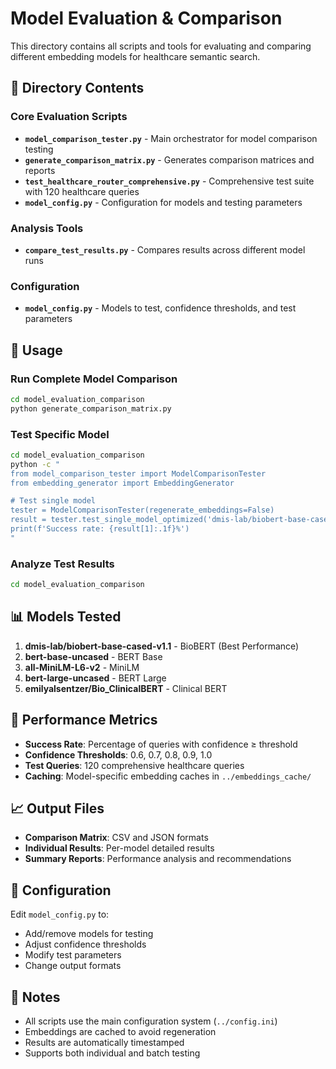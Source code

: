 # Model Evaluation & Comparison

This directory contains all scripts and tools for evaluating and comparing different embedding models for healthcare semantic search.

## 📁 Directory Contents

### Core Evaluation Scripts
- **`model_comparison_tester.py`** - Main orchestrator for model comparison testing
- **`generate_comparison_matrix.py`** - Generates comparison matrices and reports
- **`test_healthcare_router_comprehensive.py`** - Comprehensive test suite with 120 healthcare queries
- **`model_config.py`** - Configuration for models and testing parameters

### Analysis Tools
- **`compare_test_results.py`** - Compares results across different model runs

### Configuration
- **`model_config.py`** - Models to test, confidence thresholds, and test parameters

## 🚀 Usage

### Run Complete Model Comparison
```bash
cd model_evaluation_comparison
python generate_comparison_matrix.py
```

### Test Specific Model
```bash
cd model_evaluation_comparison
python -c "
from model_comparison_tester import ModelComparisonTester
from embedding_generator import EmbeddingGenerator

# Test single model
tester = ModelComparisonTester(regenerate_embeddings=False)
result = tester.test_single_model_optimized('dmis-lab/biobert-base-cased-v1.1')
print(f'Success rate: {result[1]:.1f}%')
"
```

### Analyze Test Results
```bash
cd model_evaluation_comparison
```

## 📊 Models Tested

1. **dmis-lab/biobert-base-cased-v1.1** - BioBERT (Best Performance)
2. **bert-base-uncased** - BERT Base
3. **all-MiniLM-L6-v2** - MiniLM
4. **bert-large-uncased** - BERT Large
5. **emilyalsentzer/Bio_ClinicalBERT** - Clinical BERT

## 🎯 Performance Metrics

- **Success Rate**: Percentage of queries with confidence ≥ threshold
- **Confidence Thresholds**: 0.6, 0.7, 0.8, 0.9, 1.0
- **Test Queries**: 120 comprehensive healthcare queries
- **Caching**: Model-specific embedding caches in `../embeddings_cache/`

## 📈 Output Files

- **Comparison Matrix**: CSV and JSON formats
- **Individual Results**: Per-model detailed results
- **Summary Reports**: Performance analysis and recommendations

## 🔧 Configuration

Edit `model_config.py` to:
- Add/remove models for testing
- Adjust confidence thresholds
- Modify test parameters
- Change output formats

## 📝 Notes

- All scripts use the main configuration system (`../config.ini`)
- Embeddings are cached to avoid regeneration
- Results are automatically timestamped
- Supports both individual and batch testing
